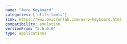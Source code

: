 ```yaml
---
name: "Avro Keyboard"
categories: ['utils-tools']
link: https://www.omicronlab.com/avro-keyboard.html
compatibility: emulation
versionFrom: "5.6.0.0"
type: applications
---
```


